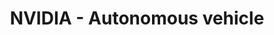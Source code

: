 ---
layout: work_experience
date_string: May-August 2020
title: NVIDIA - Autonomous vehicle
job_title: Computer Vision Intern
image_url: https://upload.wikimedia.org/wikipedia/sco/thumb/2/21/Nvidia_logo.svg/1280px-Nvidia_logo.svg.png
show_in_home: True
description: Time series light signal detection for autonomous vehicles
links:
  - {name: Company Website, url: https://www.nvidia.com/en-us/self-driving-cars/}

number: 6
---